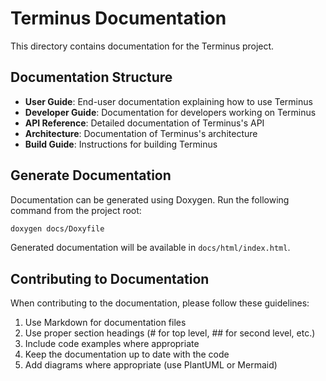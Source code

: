 # Terminus Documentation

This directory contains documentation for the Terminus project.

## Documentation Structure

- **User Guide**: End-user documentation explaining how to use Terminus
- **Developer Guide**: Documentation for developers working on Terminus
- **API Reference**: Detailed documentation of Terminus's API
- **Architecture**: Documentation of Terminus's architecture
- **Build Guide**: Instructions for building Terminus

## Generate Documentation

Documentation can be generated using Doxygen. Run the following command from the project root:

```bash
doxygen docs/Doxyfile
```

Generated documentation will be available in `docs/html/index.html`.

## Contributing to Documentation

When contributing to the documentation, please follow these guidelines:

1. Use Markdown for documentation files
2. Use proper section headings (# for top level, ## for second level, etc.)
3. Include code examples where appropriate
4. Keep the documentation up to date with the code
5. Add diagrams where appropriate (use PlantUML or Mermaid)
